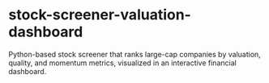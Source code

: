 # stock-screener-valuation-dashboard
Python-based stock screener that ranks large-cap companies by valuation, quality, and momentum metrics, visualized in an interactive financial dashboard.
